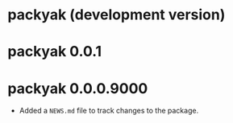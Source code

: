 # packyak (development version)

# packyak 0.0.1

# packyak 0.0.0.9000

* Added a `NEWS.md` file to track changes to the package.
